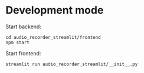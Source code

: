# Development mode
Start backend:
```shell
cd audio_recorder_streamlit/frontend
npm start
```

Start frontend:
```shell
streamlit run audio_recorder_streamlit/__init__.py
```